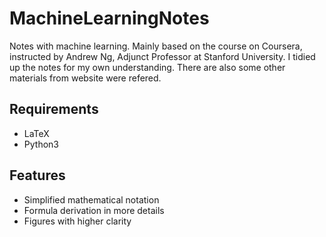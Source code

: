 # MachineLearningNotes
Notes with machine learning. Mainly based on the course on Coursera, instructed by Andrew Ng, Adjunct Professor at Stanford University. I tidied up the notes for my own understanding. There are also some other materials from website were refered.


## Requirements
* LaTeX
* Python3


## Features
* Simplified mathematical notation
* Formula derivation in more details
* Figures with higher clarity

